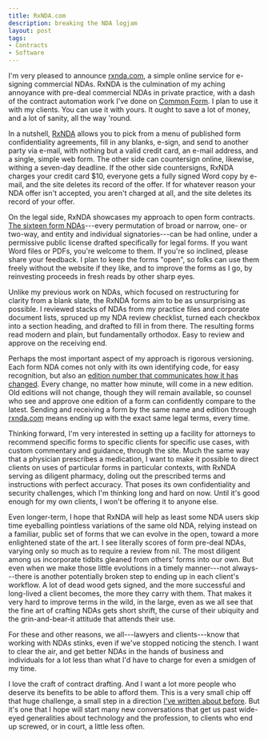 ```yaml
---
title: RxNDA.com
description: breaking the NDA logjam
layout: post
tags:
- Contracts
- Software
---
```


I'm very pleased to announce [rxnda.com][URL], a simple online service for e-signing commercial NDAs.  RxNDA is the culmination of my aching annoyance with pre-deal commercial NDAs in private practice, with a dash of the contract automation work I've done on [Common Form].  I plan to use it with my clients.  You can use it with yours.  It ought to save a lot of money, and a lot of sanity, all the way 'round.

[URL]: https://rxnda.com

[Common Form]: https://commonform.github.io

In a nutshell, [RxNDA][URL] allows you to pick from a menu of published form confidentiality agreements, fill in any blanks, e-sign, and send to another party via e-mail, with nothing but a valid credit card, an e-mail address, and a single, simple web form.  The other side can countersign online, likewise, withing a seven-day deadline.  If the other side countersigns, RxNDA charges your credit card $10, everyone gets a fully signed Word copy by e-mail, and the site deletes its record of the offer.  If for whatever reason your NDA offer isn't accepted, you aren't charged at all, and the site deletes its record of your offer.

On the legal side, RxNDA showcases my approach to open form contracts.  [The sixteen form NDAs][forms]---every permutation of broad or narrow, one- or two-way, and entity and individual signatories---can be had online, under a permissive public license drafted specifically for legal forms.  If you want Word files or PDFs, you're welcome to them.  If you're so inclined, please share your feedback.  I plan to keep the forms "open", so folks can use them freely without the website if they like, and to improve the forms as I go, by reinvesting proceeds in fresh reads by other sharp eyes.

[forms]: https://github.com/rxnda/rxnda-forms

Unlike my previous work on NDAs, which focused on restructuring for clarity from a blank slate, the RxNDA forms aim to be as unsurprising as possible.  I reviewed stacks of NDAs from my practice files and corporate document lists, spruced up my NDA review checklist, turned each checkbox into a section heading, and drafted to fill in from there.  The resulting forms read modern and plain, but fundamentally orthodox.  Easy to review and approve on the receiving end.

Perhaps the most important aspect of my approach is rigorous versioning.  Each form NDA comes not only with its own identifying code, for easy recognition, but also an [edition number that communicates how it has changed][edition].  Every change, no matter how minute, will come in a new edition.  Old editions will not change, though they will remain available, so counsel who see and approve one edition of a form can confidently compare to the latest.  Sending and receiving a form by the same name and edition through [rxnda.com][URL] means ending up with the exact same legal terms, every time.

[edition]: https://reviewersedition.org

Thinking forward, I'm very interested in setting up a facility for attorneys to recommend specific forms to specific clients for specific use cases, with custom commentary and guidance, through the site.  Much the same way that a physician prescribes a medication, I want to make it possible to direct clients on uses of particular forms in particular contexts, with RxNDA serving as diligent pharmacy, doling out the prescribed terms and instructions with perfect accuracy.  That poses its own confidentiality and security challenges, which I'm thinking long and hard on now.  Until it's good enough for my own clients, I won't be offering it to anyone else.

Even longer-term, I hope that RxNDA will help as least some NDA users skip time eyeballing pointless variations of the same old NDA, relying instead on a familiar, public set of forms that we can evolve in the open, toward a more enlightened state of the art.  I see literally scores of form pre-deal NDAs, varying only so much as to require a review from nil.  The most diligent among us incorporate tidbits gleaned from others' forms into our own.   But even when we make those little evolutions in a timely manner---not always---there is another potentially broken step to ending up in each client's workflow.  A lot of dead wood gets signed, and the more successful and long-lived a client becomes, the more they carry with them.  That makes it very hard to improve terms in the wild, in the large, even as we all see that the fine art of crafting NDAs gets short shrift, the curse of their ubiquity and the grin-and-bear-it attitude that attends their use.

For these and other reasons, we all---lawyers and clients---know that working with NDAs stinks, even if we've stopped noticing the stench.  I want to clear the air, and get better NDAs in the hands of business and individuals for a lot less than what I'd have to charge for even a smidgen of my time.

I love the craft of contract drafting.  And I want a lot more people who deserve its benefits to be able to afford them.  This is a very small chip off that huge challenge, a small step in a direction [I've written about before][Emancipation].  But it's one that I hope will start many new conversations that get us past wide-eyed generalities about technology and the profession, to clients who end up screwed, or in court, a little less often.

[Emancipation]: https://writing.kemitchell.com/2016/08/20/Emancipation-by-Reference.html
